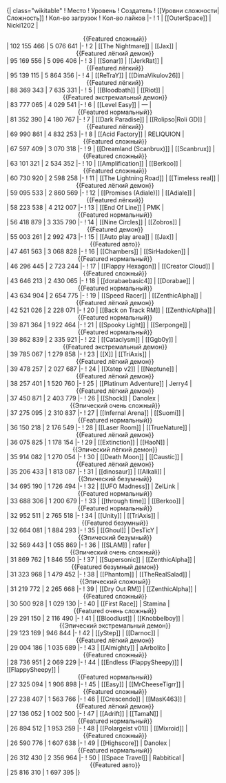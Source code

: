 {| class="wikitable"
! Место
! Уровень
! Создатель
! [[Уровни сложности|Сложность]]
! Кол-во загрузок
! Кол-во лайков
|-
! 1
| [[OuterSpace]]
| Nicki1202
| <center>{{Featured сложный}}</center>
| 102 155 466
| 5 076 641
|-
! 2
| [[The Nightmare]]
| [[Jax]]
| <center>{{Featured лёгкий демон}}</center>
| 95 169 556
| 5 096 406
|-
! 3
| [[Sonar]]
| [[JerkRat]]
| <center>{{Featured лёгкий}}</center>
| 95 139 115
| 5 864 356
|-
! 4
| [[ReTraY]]
| [[DimaVikulov26]]
| <center>{{Featured лёгкий}}</center>
| 88 369 343
| 7 635 331
|-
! 5
| [[Bloodbath]]
| [[Riot]]
| <center>{{Featured экстремальный демон}}</center>
| 83 777 065
| 4 029 541
|-
! 6
| [[Level Easy]]
| —
| <center>{{Featured нормальный}}</center>
| 81 352 390
| 4 180 767
|-
! 7
| [[Dark Paradise]]
| [[Rolipso|Roli GD]]
| <center>{{Featured лёгкий}}</center>
| 69 990 861
| 4 832 253
|-
! 8
| [[Acid Factory]]
| RELIQUION
| <center>{{Featured сложный}}</center>
| 67 597 409
| 3 070 318
|-
! 9
| [[Dreamland (Scanbrux)]]
| [[Scanbrux]]
| <center>{{Featured сложный}}</center>
| 63 101 321
| 2 534 352
|-
! 10
| [[Amplification]]
| [[Berkoo]]
| <center>{{Featured сложный}}</center>
| 60 730 920
| 2 598 258
|-
! 11
| [[The Lightning Road]]
| [[Timeless real]]
| <center>{{Featured лёгкий демон}}</center>
| 59 095 533
| 2 860 569
|-
! 12
| [[Promises (Adiale)]]
| [[Adiale]]
| <center>{{Featured лёгкий}}</center>
| 58 223 538
| 4 212 007
|-
! 13
| [[End Of Line]]
| PMK
| <center>{{Featured нормальный}}</center>
| 56 418 879
| 3 335 790
|-
! 14
| [[Nine Circles]]
| [[Zobros]]
| <center>{{Featured демон}}</center>
| 55 003 261
| 2 992 473
|-
! 15
| [[Auto play area]]
| [[Jax]]
| <center>{{Featured авто}}</center>
| 47 461 563
| 3 068 828
|-
! 16
| [[Chambers]]
| [[SirHadoken]]
| <center>{{Featured нормальный}}</center>
| 46 296 445
| 2 723 244
|-
! 17
| [[Flappy Hexagon]]
| [[Creator Cloud]]
| <center>{{Featured сложный}}</center>
| 43 646 213
| 2 430 065
|-
! 18
| [[dorabaebasic4]]
| [[Dorabae]]
| <center>{{Featured нормальный}}</center>
| 43 634 904
| 2 654 775
|-
! 19
| [[Speed Racer]]
| [[ZenthicAlpha]]
| <center>{{Featured лёгкий демон}}</center>
| 42 521 026
| 2 228 071
|-
! 20
| [[Back on Track RM]]
| [[ZenthicAlpha]]
| <center>{{Featured нормальный}}</center>
| 39 871 364
| 1 922 464
|-
! 21
| [[Spooky Light]]
| [[Serponge]]
| <center>{{Featured нормальный}}</center>
| 39 862 839
| 2 335 921
|-
! 22
| [[Cataclysm]]
| [[Ggb0y]]
| <center>{{Featured экстремальный демон}}</center>
| 39 785 067
| 1 279 858
|-
! 23
| [[X]]
| [[TriAxis]]
| <center>{{Featured лёгкий демон}}</center>
| 39 478 257
| 2 027 687
|-
! 24
| [[Xstep v2]]
| [[Neptune]]
| <center>{{Featured лёгкий демон}}</center>
| 38 257 401
| 1 520 760
|-
! 25
| [[Platinum Adventure]]
| Jerry4
| <center>{{Featured лёгкий демон}}</center>
| 37 450 871
| 2 403 779
|-
! 26
| [[Shock]]
| Danolex
| <center>{{Эпический очень сложный}}</center>
| 37 275 095
| 2 310 837
|-
! 27
| [[Infernal Arena]]
| [[Suomi]]
| <center>{{Featured нормальный}}</center>
| 36 150 218
| 2 176 549
|-
! 28
| [[Laser Room]]
| [[TrueNature]]
| <center>{{Featured лёгкий демон}}</center>
| 36 075 825
| 1 178 154
|-
! 29
| [[Extinction]]
| [[HaoN]]
| <center>{{Эпический лёгкий демон}}</center>
| 35 914 082
| 1 270 054
|-
! 30
| [[Death Moon]]
| [[Caustic]]
| <center>{{Featured лёгкий демон}}</center>
| 35 206 433
| 1 813 087
|-
! 31
| [[dinosaur]]
| [[Alkali]]
| <center>{{Эпический безумный}}</center>
| 34 695 190
| 1 726 494
|-
! 32
| [[UFO Madness]]
| ZelLink
| <center>{{Featured нормальный}}</center>
| 33 688 306
| 1 200 679
|-
! 33
| [[through time]]
| [[Berkoo]]
| <center>{{Featured нормальный}}</center>
| 32 952 511
| 2 765 518
|-
! 34
| [[Unity]]
| [[TriAxis]]
| <center>{{Featured безумный}}</center>
| 32 664 081
| 1 884 293
|-
! 35
| [[Ghoul]]
| DesTicY
| <center>{{Эпический безумный}}</center>
| 32 569 443
| 1 055 869
|-
! 36
| [[SLAM]]
| rafer
| <center>{{Эпический очень сложный}}</center>
| 31 869 762
| 1 846 550
|-
! 37
| [[Supersonic]]
| [[ZenthicAlpha]]
| <center>{{Featured безумный демон}}</center>
| 31 323 968
| 1 479 452
|-
! 38
| [[Phantom]]
| [[TheRealSalad]]
| <center>{{Эпический сложный}}</center>
| 31 219 772
| 2 265 668
|-
! 39
| [[Dry Out RM]]
| [[ZenthicAlpha]]
| <center>{{Featured сложный}}</center>
| 30 500 928
| 1 029 130
|-
! 40
| [[First Race]]
| Stamina
| <center>{{Featured очень сложный}}</center>
| 29 291 150
| 2 116 490
|-
! 41
| [[Bloodlust]]
| [[Knobbelboy]]
| <center>{{Эпический экстремальный демон}}</center>
| 29 123 169
| 946 844
|-
! 42
| [[yStep]]
| [[Darnoc]]
| <center>{{Featured лёгкий демон}}</center>
| 29 004 186
| 1 035 689
|-
! 43
| [[Almighty]]
| aArbolito
| <center>{{Featured сложный}}</center>
| 28 736 951
| 2 069 229
|-
! 44
| [[Endless (FlappySheepy)]]
| [[FlappySheepy]]
| <center>{{Featured нормальный}}</center>
| 27 325 094
| 1 906 898
|-
! 45
| [[Easy]]
| [[MrCheeseTigrr]]
| <center>{{Featured сложный}}</center>
| 27 238 407
| 1 563 766
|-
! 46
| [[Crescendo]]
| [[MasK463]]
| <center>{{Featured лёгкий демон}}</center>
| 27 136 052
| 1 002 500
|-
! 47
| [[Adrift]]
| [[TamaN]]
| <center>{{Featured нормальный}}</center>
| 26 894 512
| 1 953 259
|-
! 48
| [[Polargeist v01]]
| [[Mixroid]]
| <center>{{Featured сложный}}</center>
| 26 590 776
| 1 607 638
|-
! 49
| [[Highscore]]
| Danolex
| <center>{{Featured нормальный}}</center>
| 26 312 430
| 2 356 964
|-
! 50
| [[Space Travel]]
| Rabbitical
| <center>{{Featured авто}}</center>
| 25 816 310
| 1 697 395
|}